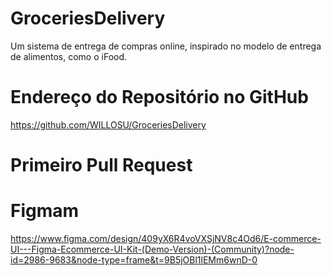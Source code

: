 # GroceriesDelivery
Um sistema de entrega de compras online, inspirado no modelo de entrega de alimentos, como o iFood.

# Endereço do Repositório no GitHub
https://github.com/WILLOSU/GroceriesDelivery

# Primeiro Pull Request

# Figmam
https://www.figma.com/design/409yX6R4voVXSjNV8c4Od6/E-commerce-UI---Figma-Ecommerce-UI-Kit-(Demo-Version)-(Community)?node-id=2986-9683&node-type=frame&t=9B5jOBl1lEMm6wnD-0